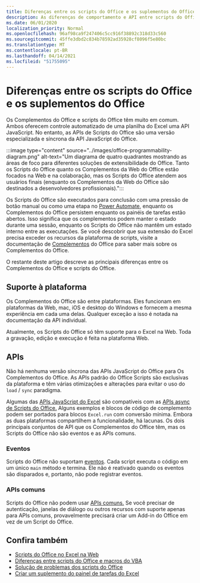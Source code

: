 ```yaml
---
title: Diferenças entre os scripts do Office e os suplementos do Office
description: As diferenças de comportamento e API entre scripts do Office e os complementos do Office.
ms.date: 06/01/2020
localization_priority: Normal
ms.openlocfilehash: 96af98ca9f247406c5cc916f38892c318d33c560
ms.sourcegitcommit: 45ffe3dbd2c834b78592ad35928cf8096f5e80bc
ms.translationtype: MT
ms.contentlocale: pt-BR
ms.lasthandoff: 04/14/2021
ms.locfileid: "51755095"
---
```

# <a name="differences-between-office-scripts-and-office-add-ins"></a>Diferenças entre os scripts do Office e os suplementos do Office

Os Complementos do Office e scripts do Office têm muito em comum. Ambos oferecem controle automatizado de uma planilha do Excel uma API JavaScript. No entanto, as APIs de Scripts do Office são uma versão especializada e síncrona da API JavaScript do Office.

:::image type="content" source="../images/office-programmability-diagram.png" alt-text="Um diagrama de quatro quadrantes mostrando as áreas de foco para diferentes soluções de extensibilidade do Office. Tanto os Scripts do Office quanto os Complementos da Web do Office estão focados na Web e na colaboração, mas os Scripts do Office atendem aos usuários finais (enquanto os Complementos da Web do Office são destinados a desenvolvedores profissionais).":::

Os Scripts do Office são executados para conclusão com uma pressão de botão manual ou como uma etapa no [Power Automate](https://flow.microsoft.com/), enquanto os Complementos do Office persistem enquanto os painéis de tarefas estão abertos. Isso significa que os complementos podem manter o estado durante uma sessão, enquanto os Scripts do Office não mantêm um estado interno entre as executações. Se você descobrir que sua extensão do Excel precisa exceder os recursos da plataforma de scripts, visite a documentação de [Complementos](/office/dev/add-ins) do Office para saber mais sobre os Complementos do Office.

O restante deste artigo descreve as principais diferenças entre os Complementos do Office e scripts do Office.

## <a name="platform-support"></a>Suporte à plataforma

Os Complementos do Office são entre plataformas. Eles funcionam em plataformas da Web, mac, iOS e desktop do Windows e fornecem a mesma experiência em cada uma delas. Qualquer exceção a isso é notada na documentação da API individual.

Atualmente, os Scripts do Office só têm suporte para o Excel na Web. Toda a gravação, edição e execução é feita na plataforma Web.

## <a name="apis"></a>APIs

Não há nenhuma versão síncrona das APIs JavaScript do Office para Os Complementos do Office. As APIs padrão do Office Scripts são exclusivas da plataforma e têm várias otimizações e alterações para evitar o uso do `load` / `sync` paradigma.

Algumas das [APIs JavaScript do Excel](/javascript/api/excel?view=excel-js-preview&preserve-view=true) são compatíveis com as [APIs async de Scripts do Office.](../develop/excel-async-model.md) Alguns exemplos e blocos de código de complemento podem ser portados para blocos `Excel.run` com conversão mínima. Embora as duas plataformas compartilhem a funcionalidade, há lacunas. Os dois principais conjuntos de API que os Complementos do Office têm, mas os Scripts do Office não são eventos e as APIs comuns.

### <a name="events"></a>Eventos

Scripts do Office não suportam [eventos](/office/dev/add-ins/excel/excel-add-ins-events). Cada script executa o código em um único `main` método e termina. Ele não é reativado quando os eventos são disparados e, portanto, não pode registrar eventos.

### <a name="common-apis"></a>APIs comuns

Scripts do Office não podem usar [APIs comuns.](/javascript/api/office) Se você precisar de autenticação, janelas de diálogo ou outros recursos com suporte apenas para APIs comuns, provavelmente precisará criar um Add-in do Office em vez de um Script do Office.

## <a name="see-also"></a>Confira também

- [Scripts do Office no Excel na Web](../overview/excel.md)
- [Diferenças entre scripts do Office e macros do VBA](vba-differences.md)
- [Solução de problemas dos scripts do Office](../testing/troubleshooting.md)
- [Criar um suplemento do painel de tarefas do Excel](/office/dev/add-ins/quickstarts/excel-quickstart-jquery)
